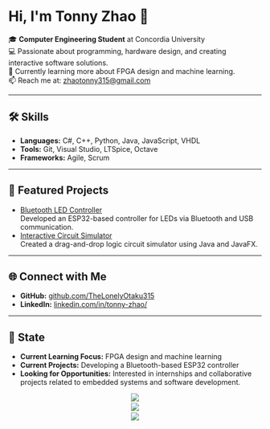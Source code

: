 # Hi, I'm Tonny Zhao 👋

🎓 **Computer Engineering Student** at Concordia University  
💻 Passionate about programming, hardware design, and creating interactive software solutions.  
🌱 Currently learning more about FPGA design and machine learning.  
📫 Reach me at: [zhaotonny315@gmail.com](mailto:zhaotonny315@gmail.com)  

---

## 🛠️ Skills
- **Languages:** C#, C++, Python, Java, JavaScript, VHDL  
- **Tools:** Git, Visual Studio, LTSpice, Octave  
- **Frameworks:** Agile, Scrum  

---

## 🌟 Featured Projects
- [Bluetooth LED Controller](https://github.com/TheLonelyOtaku315/ESP32-LED-Controller/tree/main)  
  Developed an ESP32-based controller for LEDs via Bluetooth and USB communication.  
- [Interactive Circuit Simulator](https://github.com/)  
  Created a drag-and-drop logic circuit simulator using Java and JavaFX.  

---

## 🌐 Connect with Me
- **GitHub:** [github.com/TheLonelyOtaku315](https://github.com/TheLonelyOtaku315)  
- **LinkedIn:** [linkedin.com/in/tonny-zhao/](https://linkedin.com/in/tonny-zhao/)  

---

## 🌱 State
- **Current Learning Focus:** FPGA design and machine learning  
- **Current Projects:** Developing a Bluetooth-based ESP32 controller  
- **Looking for Opportunities:** Interested in internships and collaborative projects related to embedded systems and software development.

<div align="center">
  <img src="https://github-readme-stats.vercel.app/api?username=TheLonelyOtaku315&theme=prussian&show_icons=true&hide_border=false&count_private=true" />
  <small> <br> </small>
  <img src="https://github-readme-streak-stats.herokuapp.com/?user=TheLonelyOtaku315&theme=prussian&hide_border=false" />
  <small> <br> </small>
  <img src="https://github-readme-stats.vercel.app/api/top-langs/?username=TheLonelyOtaku315&theme=prussian&show_icons=true&hide_border=false&layout=compact" />
</div>
